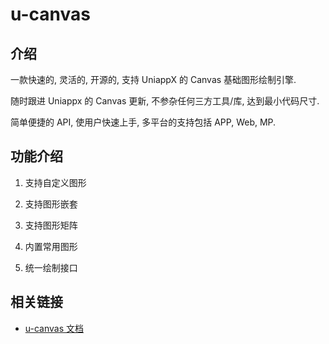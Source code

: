 # u-canvas

## 介绍

一款快速的, 灵活的, 开源的, 支持 UniappX 的 Canvas 基础图形绘制引擎.

随时跟进 Uniappx 的 Canvas 更新, 不参杂任何三方工具/库, 达到最小代码尺寸.

简单便捷的 API, 使用户快速上手, 多平台的支持包括 APP, Web, MP.

## 功能介绍

1. 支持自定义图形

2. 支持图形嵌套

3. 支持图形矩阵

4. 内置常用图形

5. 统一绘制接口

## 相关链接

- [u-canvas 文档](https://www.webliuyang.com/packages/uniapp/u-canvas/guide.html)
